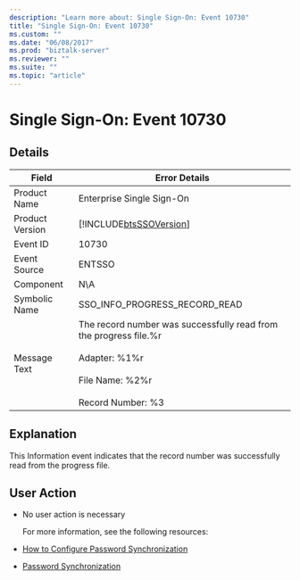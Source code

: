 ```yaml
---
description: "Learn more about: Single Sign-On: Event 10730"
title: "Single Sign-On: Event 10730"
ms.custom: ""
ms.date: "06/08/2017"
ms.prod: "biztalk-server"
ms.reviewer: ""
ms.suite: ""
ms.topic: "article"
---
```

# Single Sign-On: Event 10730
## Details  

| Field | Error Details |
|-----------------|-------------------------------------------------------------------------------------------------------------------------------------------------------|
|  Product Name   |                                                               Enterprise Single Sign-On                                                               |
| Product Version |                                              [!INCLUDE[btsSSOVersion](../includes/btsssoversion-md.md)]                                               |
|    Event ID     |                                                                         10730                                                                         |
|  Event Source   |                                                                        ENTSSO                                                                         |
|    Component    |                                                                          N\A                                                                          |
|  Symbolic Name  |                                                             SSO_INFO_PROGRESS_RECORD_READ                                                             |
|  Message Text   | The record number was successfully read from the progress file.%r<br /><br /> Adapter: %1%r<br /><br /> File Name: %2%r<br /><br /> Record Number: %3 |

## Explanation  
 This Information event indicates that the record number was successfully read from the progress file.  

## User Action  

- No user action is necessary  

  For more information, see the following resources:  

- [How to Configure Password Synchronization](../core/how-to-configure-password-synchronization.md)  

- [Password Synchronization](../core/password-synchronization2.md)
